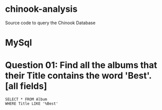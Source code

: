 # chinook-analysis
Source code to query the Chinook Database

# MySql

# Question 01: Find all the albums that their Title contains the word 'Best'.[all fields]
``` 
SELECT * FROM Album
WHERE Title LIKE '%Best' 
```
             
 
         
